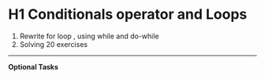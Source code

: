 # H1 **Conditionals operator and Loops**
1. Rewrite for loop , using while and do-while
2. Solving 20 exercises
---
**Optional Tasks**